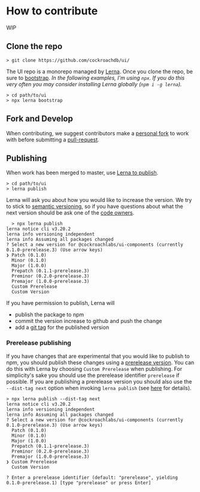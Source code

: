 # How to contribute

WIP

## Clone the repo

```
> git clone https://github.com/cockroachdb/ui/
```

The UI repo is a monorepo managed by [Lerna](https://lerna.js.org/). Once you clone the repo, be sure to [bootstrap](https://github.com/lerna/lerna/tree/master/commands/bootstrap). _In the following examples, I'm using `npx`. If you do this very often you may consider installing Lerna globally (`npm i -g lerna`)._

```
> cd path/to/ui
> npx lerna bootstrap
```

## Fork and Develop

When contributing, we suggest contributors make a [personal fork](https://help.github.com/en/github/collaborating-with-issues-and-pull-requests/working-with-forks) to work with before submitting a [pull-request](https://help.github.com/en/github/collaborating-with-issues-and-pull-requests/proposing-changes-to-your-work-with-pull-requests).

## Publishing

When work has been merged to master, use [Lerna to publish](https://lerna.js.org/#command-publish).

```
> cd path/to/ui
> lerna publish
```

Lerna will ask you about how you would like to increase the version. We try to stick to [semantic versioning](https://semver.org/), so if you have questions about what the next version should be ask one of the [code owners](https://github.com/cockroachdb/ui/blob/master/CODEOWNERS).

```
  > npx lerna publish
lerna notice cli v3.20.2
lerna info versioning independent
lerna info Assuming all packages changed
? Select a new version for @cockroachlabs/ui-components (currently 0.1.0-prerelease.3) (Use arrow keys)
❯ Patch (0.1.0)
  Minor (0.1.0)
  Major (1.0.0)
  Prepatch (0.1.1-prerelease.3)
  Preminor (0.2.0-prerelease.3)
  Premajor (1.0.0-prerelease.3)
  Custom Prerelease
  Custom Version
```

If you have permission to publish, Lerna will

- publish the package to npm
- commit the version increase to github and push the change
- add a [git tag](https://git-scm.com/book/en/v2/Git-Basics-Tagging) for the published version

### Prerelease publishing

If you have changes that are experimental that you would like to publish to npm, you should publish these changes using a [prerelease version](https://semver.org/#spec-item-9). You can do this with Lerna by choosing `Custom Prerelease` when publishing. For simplicity's sake you should use the prerelease identifier `prerelease` if possible. If you are publishing a prerelease version you should also use the `--dist-tag next` option when invoking `lerna publish` (see [here](https://medium.com/@mbostock/prereleases-and-npm-e778fc5e2420) for details).

```
> npx lerna publish --dist-tag next
lerna notice cli v3.20.2
lerna info versioning independent
lerna info Assuming all packages changed
? Select a new version for @cockroachlabs/ui-components (currently 0.1.0-prerelease.3) (Use arrow keys)
  Patch (0.1.0)
  Minor (0.1.0)
  Major (1.0.0)
  Prepatch (0.1.1-prerelease.3)
  Preminor (0.2.0-prerelease.3)
  Premajor (1.0.0-prerelease.3)
❯ Custom Prerelease
  Custom Version

? Enter a prerelease identifier (default: "prerelease", yielding 0.1.0-prerelease.1) [type "prerelease" or press Enter]
```
